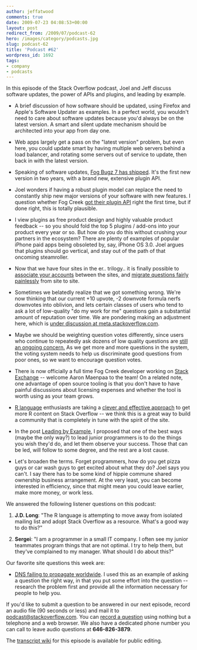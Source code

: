 ```yaml
---
author: jeffatwood
comments: true
date: 2009-07-23 04:08:53+00:00
layout: post
redirect_from: /2009/07/podcast-62
hero: /images/category/podcasts.jpg
slug: podcast-62
title: 'Podcast #62'
wordpress_id: 1692
tags:
- company
- podcasts
---
```



In this episode of the Stack Overflow podcast, Joel and Jeff discuss software updates, the power of APIs and plugins, and leading by example.







  * A brief discussion of how software should be updated, using Firefox and Apple's Software Updater as examples. In a perfect world, you wouldn't need to care about software updates because you'd always be on the latest version. A smart and silent update mechanism should be architected into your app from day one.  



  * Web apps largely get a pass on the "latest version" problem, but even here, you could update smart by having multiple web servers behind a load balancer, and rotating some servers out of service to update, then back in with the latest version.


  * Speaking of software updates, [Fog Bugz 7 has shipped](http://www.fogcreek.com/FogBUGZ/WhatsNew.html). It's the first new version in two years, with a brand new, extensive plugin API.   



  * Joel wonders if having a robust plugin model can replace the need to constantly ship new major versions of your software with new features. I question whether Fog Creek [got their plugin API](http://www.fogcreek.com/FogBugz/plugins/) right the first time, but if done right, this is totally plausible.


  * I view plugins as free product design and highly valuable product feedback -- so you should fold the top 5 plugins / add-ons into your product every year or so. But how do you do this without crushing your partners in the ecosystem? There are plenty of examples of popular iPhone paid apps being obsoleted by, say, iPhone OS 3.0. Joel argues that plugins should go vertical, and stay out of the path of that oncoming steamroller.


  * Now that we have four sites in the er.. trilogy.. it is finally possible to [associate your accounts](http://blog.stackoverflow.com/2009/07/cross-site-account-associations/) between the sites, and [migrate questions fairly painlessly](http://blog.stackoverflow.com/2009/07/migrate-questions-between-websites/) from site to site.


  * Sometimes we belatedly realize that we got something wrong. We're now thinking that our current +10 upvote, -2 downvote formula nerfs downvotes into oblivion, and lets certain classes of users who tend to ask a lot of low-quality "do my work for me" questions gain a substantial amount of reputation over time. We are pondering making an adjustment here, which is [under discussion at meta.stackoverflow.com](http://meta.stackoverflow.com/questions/7322/should-the-weight-of-downvotes-be-increased).


  * Maybe we should be weighting question votes differently, since users who continue to repeatedly ask dozens of low quality questions are [still an ongoing concern.](http://meta.stackoverflow.com/questions/1326/please-charge-rep-for-questions-after-threshold) As we get more and more questions in the system, the voting system needs to help us discriminate good questions from poor ones, so we want to encourage question votes.  



  * There is now officially a full time Fog Creek developer working on [Stack Exchange](http://stackexchange.com/) -- welcome Aaron Maenpaa to the team! On a related note, one advantage of open source tooling is that you don't have to have painful discussions about licensing expenses and whether the tool is worth using as your team grows.


  * [R language](http://en.wikipedia.org/wiki/R_%28programming_language%29) enthusiasts are taking a [clever and effective approach](http://blog.stackoverflow.com/2009/07/stack-overflow-flash-mobs/) to get more R content on Stack Overflow -- we think this is a great way to build a community that is completely in tune with the spirit of the site.


  * In the post [Leading by Example](http://www.codinghorror.com/blog/archives/000933.html), I proposed that one of the best ways (maybe the only way?) to lead junior programmers is to do the things you wish they'd do, and let them observe your success. Those that can be led, will follow to some degree, and the rest are a lost cause.


  * Let's broaden the terms. Forget programmers, how do you get pizza guys or car wash guys to get excited about what they do? Joel says you can't. I say there has to be some kind of hippie commune shared ownership business arrangement. At the very least, you can become interested in efficiency, since that might mean you could leave earlier, make more money, or work less.




We answered the following listener questions on this podcast:






  1. **J.D. Long**: "The R language is attempting to move away from isolated mailing list and adopt Stack Overflow as a resource. What's a good way to do this?"


  2. **Sergei**: "I am a programmer in a small IT company. I often see my junior teammates program things that are not optimal. I try to help them, but they've complained to my manager. What should I do about this?"




Our favorite site questions this week are:








  * [DNS failing to propagate worldwide](http://serverfault.com/questions/42678/dns-failing-to-propagate-worldwide). I used this as an example of asking a question the right way, in that you put some effort into the question -- research the problem first and provide all the information necessary for people to help you.





If you'd like to submit a question to be answered in our next episode, record an audio file (90 seconds or less) and mail it to [podcast@stackoverflow.com](mailto:podcast@stackoverflow.com). You can [record a question](http://blog.stackoverflow.com/index.php/2008/05/recording-podcast-questions-using-your-telephone/) using nothing but a telephone and a web browser. We also have a dedicated phone number you can call to leave audio questions at **646-826-3879**.






The [transcript wiki](https://stackoverflow.fogbugz.com/default.asp?W29069) for this episode is available for public editing.
